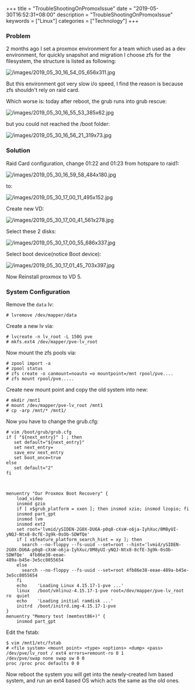 +++
title = "TroubleShootingOnPromoxIssue"
date = "2019-05-30T16:52:31+08:00"
description = "TroubleShootingOnPromoxIssue"
keywords = ["Linux"]
categories = ["Technology"]
+++
### Problem
2 months ago I set a proxmox environment for a team which used as a dev
environment, for quickly snapshot and migration I choose zfs for the
filesystem, the structure is listed as following:    

![/images/2019_05_30_16_54_05_656x311.jpg](/images/2019_05_30_16_54_05_656x311.jpg)

But this environment got very slow i/o speed, I find the reason is because zfs
shouldn't rely on raid card.    

Which worse is: today after reboot, the grub runs into grub rescue:    

![/images/2019_05_30_16_55_53_385x62.jpg](/images/2019_05_30_16_55_53_385x62.jpg)

but you could not reached the /boot folder:    

![/images/2019_05_30_16_56_21_319x73.jpg](/images/2019_05_30_16_56_21_319x73.jpg)

### Solution
Raid Card configuration, change 01:22 and 01:23 from hotspare to raid1:    

![/images/2019_05_30_16_59_58_484x180.jpg](/images/2019_05_30_16_59_58_484x180.jpg)

to:    

![/images/2019_05_30_17_00_11_495x152.jpg](/images/2019_05_30_17_00_11_495x152.jpg)

Create new VD:   

![/images/2019_05_30_17_00_41_561x278.jpg](/images/2019_05_30_17_00_41_561x278.jpg)

Select these 2 disks:    

![/images/2019_05_30_17_00_55_686x337.jpg](/images/2019_05_30_17_00_55_686x337.jpg)

Select boot device(notice Boot device):    

![/images/2019_05_30_17_01_45_703x397.jpg](/images/2019_05_30_17_01_45_703x397.jpg)

Now Reinstall proxmox to VD 5.    

### System Configuration
Remove the `data` lv:    

```
# lvremove /dev/mapper/data
```
Create a new lv via:    

```
# lvcreate -n lv_root -L 150G pve
# mkfs.ext4 /dev/mapper/pve-lv_root
```
Now mount the zfs pools via:    

```
# zpool import -a
# zpool status
# zfs create -o canmount=noauto =o mountpoint=/mnt rpool/pve....
# zfs mount rpool/pve.....
```
Create new mount point and copy the old system into new:    

```
# mkdir /mnt1
# mount /dev/mapper/pve-lv_root /mnt1
# cp -arp /mnt/* /mnt1/
```
Now you have to change the grub.cfg:    

```
# vim /boot/grub/grub.cfg
if [ "${next_entry}" ] ; then
   set default="${next_entry}"
   set next_entry=
   save_env next_entry
   set boot_once=true
else
   set default="2"
fi



menuentry "Our Proxmox Boot Recovery" {
	load_video
	insmod gzio
	if [ x$grub_platform = xxen ]; then insmod xzio; insmod lzopio; fi
	insmod part_gpt
	insmod lvm
	insmod ext2
	set root='lvmid/ySIDEN-2G0X-DU6A-p0q8-cXsW-o6ja-IyhXuc/0M8yUI-yNQJ-Ntx8-8cfE-3g9k-0sOb-SDWfQe'
	if [ x$feature_platform_search_hint = xy ]; then
	  search --no-floppy --fs-uuid --set=root --hint='lvmid/ySIDEN-2G0X-DU6A-p0q8-cXsW-o6ja-IyhXuc/0M8yUI-yNQJ-Ntx8-8cfE-3g9k-0sOb-SDWfQe'  4fb86e38-eeae-
489a-b45e-3e5cc8055654
	else
	  search --no-floppy --fs-uuid --set=root 4fb86e38-eeae-489a-b45e-3e5cc8055654
	fi
	echo	'Loading Linux 4.15.17-1-pve ...'
	linux	/boot/vmlinuz-4.15.17-1-pve root=/dev/mapper/pve-lv_root ro  quiet
	echo	'Loading initial ramdisk ...'
	initrd	/boot/initrd.img-4.15.17-1-pve
}
menuentry "Memory test (memtest86+)" {
	insmod part_gpt
```
Edit the fstab:    

```
$ vim /mnt1/etc/fstab 
# <file system> <mount point> <type> <options> <dump> <pass>
/dev/pve/lv_root / ext4 errors=remount-ro 0 1
/dev/pve/swap none swap sw 0 0
proc /proc proc defaults 0 0
```
Now reboot the system you will get into the newly-created lvm based system,
and run an ext4 based OS which acts the same as the old ones.    
